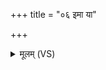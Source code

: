 +++
title = "०६ इमा या"

+++
<details><summary>मूलम् (VS)</summary>

इ॒मा या ब्र॑ह्मणस्पते॒ विषु॑ची॒र्वात॒ ईर॑ते।  
स॒ध्रीची॑रिन्द्र॒ ताः कृ॒त्वा मह्यं॑ शि॒वत॑मास्कृधि ॥
</details>